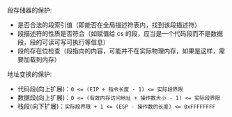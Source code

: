 段存储器的保护:
- 是否合法的段索引值（即能否在全局描述符表内，找到该段描述符）
- 段描述符的性质是否符合（如赋值给 cs 的段，应当是一个代码段而不是数据段，段的可读可写可执行等信息）
- 段的存在位检查（段指向的内容，可能并不在实际物理内存，如果是这样，需要加载到内存）

地址变换的保护:
- 代码段(向上扩展)：`0 <= (EIP + 指令长度 - 1) <= 实际段界限`
- 数据段(向上扩展)：`0 <= (有效内存访问地址 + 操作数大小 - 1) <= 实际段界限`
- 栈段(向下扩展)：`实际段界限 + 1 <= (ESP - 操作数的长度) <= 0xFFFFFFFF`
